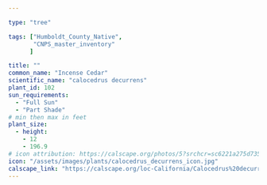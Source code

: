 ```yaml
---

type: "tree"

tags: ["Humboldt_County_Native",
       "CNPS_master_inventory"
      ]

title: ""
common_name: "Incense Cedar"
scientific_name: "calocedrus decurrens"
plant_id: 102
sun_requirements:
  - "Full Sun"
  - "Part Shade"
# min then max in feet
plant_size:
  - height: 
    - 12
    - 196.9
# icon attribution: https://calscape.org/photos/5?srchcr=sc6221a275d7357 
icon: "/assets/images/plants/calocedrus_decurrens_icon.jpg" 
calscape_link: "https://calscape.org/loc-California/Calocedrus%20decurrens%20(Incense%20Cedar)"
---
```




